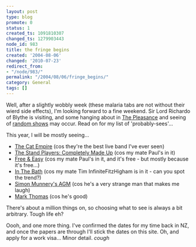 ```yaml
---
layout: post
type: blog
promote: 0
status: 1
created_ts: 1091810307
changed_ts: 1279903443
node_id: 983
title: the fringe begins
created: '2004-08-06'
changed: '2010-07-23'
redirect_from:
- "/node/983/"
permalink: "/2004/08/06/fringe_begins/"
category: General
tags: []
---
```

Well, after a slightly wobbly week (these malaria tabs are not without their wierd side effects), I'm looking forward to a fine weekend.  Sir Lord Richardo of Blythe is visiting, and some hanging about in [The Pleasance](http://www.pleasance.co.uk/edin/) and seeing of [random shows](http://edfringe.com) may occur.  Read on for my list of 'probably-sees'...
<!--break-->
This year, I will be mostly seeing...
* [The Cat Empire](http://www.edfringe.com/shows/detail.php?action=shows&id=CATEM) (cos they're the best live band I've ever seen)
* [The Stand Players: Completely Made Up](http://www.edfringe.com/shows/detail.php?action=shows&id=STANG) (cos my mate Paul's in it)
* [Free & Easy](http://www.edfringe.com/shows/detail.php?action=shows&id=FREEF) (cos my mate Paul's in it, and it's free - but mostly because it's free...)
* [In The Bath](http://www.edfringe.com/shows/detail.php?action=shows&id=INTHE) (cos my mate Tim InfiniteFitzHigham is in it - can you spot the trend?)
* [Simon Munnery's AGM](http://www.edfringe.com/shows/detail.php?action=shows&id=SIMOO) (cos he's a very strange man that makes me laugh)
* [Mark Thomas](http://www.edfringe.com/shows/detail.php?action=shows&id=THOMA) (cos he's good)

There's about a million things on, so choosing what to see is always a bit arbitrary.  Tough life eh?

Oooh, and one more thing.  I've confirmed the dates for my time back in NZ, and once the papers are through I'll stick the dates on this site.  Oh, and apply for a work visa...  Minor detail. *cough*

